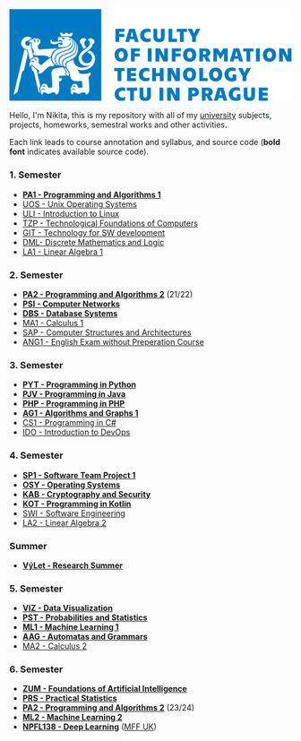 ![](fit-cvut-logo-en.svg)

Hello, I'm Nikita, this is my repository with all of my [university](https://fit.cvut.cz/en) subjects, projects, homeworks, semestral works and other activities.

Each link leads to course annotation and syllabus, and source code (**bold font** indicates available source code).

### 1. Semester
- [**PA1 - Programming and Algorithms 1**]()
- [UOS - Unix Operating Systems]()
- [ULI - Introduction to Linux]()
- [TZP - Technological Foundations of Computers]()
- [GIT - Technology for SW development]()
- [DML- Discrete Mathematics and Logic]()
- [LA1 - Linear Algebra 1]()
### 2. Semester
- [**PA2 - Programming and Algorithms 2**]() (21/22)
- [**PSI - Computer Networks**]()
- [**DBS - Database Systems**]()
- [MA1 - Calculus 1]()
- [SAP - Computer Structures and Architectures]()
- [ANG1 - English Exam without Preperation Course]()
### 3. Semester
- [**PYT - Programming in Python**]()
- [**PJV - Programming in Java**]()
- [**PHP - Programming in PHP**]()
- [**AG1 - Algorithms and Graphs 1**]()
- [CS1 - Programming in C#]()
- [IDO - Introduction to DevOps]()
### 4. Semester
- [**SP1 - Software Team Project 1**]()
- [**OSY - Operating Systems**]()
- [**KAB - Cryptography and Security**]()
- [**KOT - Programming in Kotlin**]()
- [SWI - Software Engineering]()
- [LA2 - Linear Algebra 2]()
### Summer
- [**VýLet - Research Summer**]()
### 5. Semester
- [**VIZ - Data Visualization**]()
- [**PST - Probabilities and Statistics**]()
- [**ML1 - Machine Learning 1**]()
- [**AAG - Automatas and Grammars**]()
- [MA2 - Calculus 2]()
### 6. Semester
- [**ZUM - Foundations of Artificial Intelligence**]()
- [**PRS - Practical Statistics**]()
- [**PA2 - Programming and Algorithms 2**]() (23/24)
- [**ML2 - Machine Learning 2**]()
- [**NPFL138 - Deep Learning**]() ([MFF UK](https://www.mff.cuni.cz/en))
